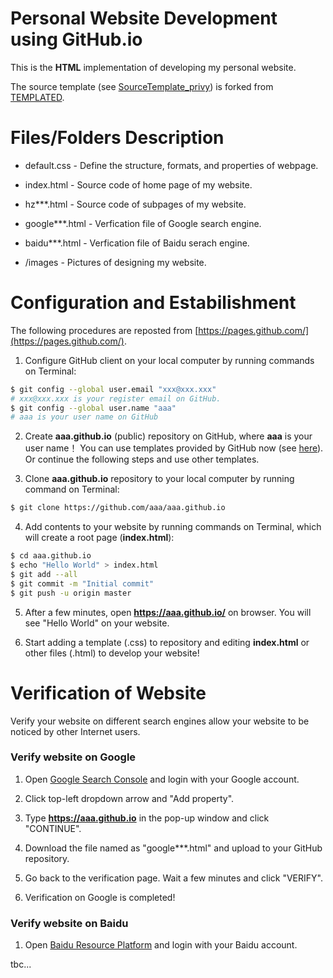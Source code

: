 # Personal Website Development using GitHub.io

This is the **HTML** implementation of developing my personal website. 

The source template (see [SourceTemplate_privy](https://github.com/HeZhang1994/HeZhang1994.github.io/tree/master/SourceTemplate_privy)) is forked from [TEMPLATED](http://templated.co).

# Files/Folders Description

* default.css - Define the structure, formats, and properties of webpage.

* index.html - Source code of home page of my website.

* hz***.html - Source code of subpages of my website.

* google***.html - Verfication file of Google search engine.

* baidu***.html - Verfication file of Baidu serach engine.

* /images - Pictures of designing my website.

# Configuration and Estabilishment

The following procedures are reposted from [https://pages.github.com/](https://pages.github.com/).

1. Configure GitHub client on your local computer by running commands on Terminal:
```bash
$ git config --global user.email "xxx@xxx.xxx"
# xxx@xxx.xxx is your register email on GitHub.
$ git config --global user.name "aaa"
# aaa is your user name on GitHub
```

2. Create __aaa.github.io__ (public) repository on GitHub, where __aaa__ is your user name！ You can use templates provided by GitHub now (see [here](https://blog.csdn.net/renfufei/article/details/37725057)). Or continue the following steps and use other templates.

3. Clone __aaa.github.io__ repository to your local computer by running command on Terminal:
```bash
$ git clone https://github.com/aaa/aaa.github.io
```

4. Add contents to your website by running commands on Terminal, which will create a root page (__index.html__):
```bash
$ cd aaa.github.io
$ echo "Hello World" > index.html
$ git add --all
$ git commit -m "Initial commit"
$ git push -u origin master
```

5. After a few minutes, open __https://aaa.github.io/__ on browser. You will see "Hello World" on your website.

6. Start adding a template (.css) to repository and editing __index.html__ or other files (.html) to develop your website!

# Verification of Website

Verify your website on different search engines allow your website to be noticed by other Internet users.

### Verify website on Google

1. Open [Google Search Console](https://search.google.com/search-console/about) and login with your Google account.

2. Click top-left dropdown arrow and "Add property".

3. Type __https://aaa.github.io__ in the pop-up window and click "CONTINUE".

4. Download the file named as "google***.html" and upload to your GitHub repository.

5. Go back to the verification page. Wait a few minutes and click "VERIFY".

6. Verification on Google is completed!

### Verify website on Baidu

1. Open [Baidu Resource Platform](https://ziyuan.baidu.com/) and login with your Baidu account.

tbc...
